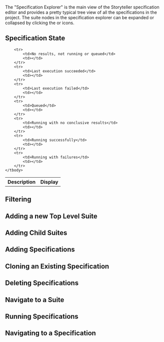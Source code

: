 <!--Title:The Specification Explorer-->
<!--Url:spec-explorer-->

The "Specification Explorer" is the main view of the Storyteller specification editor and provides a pretty typical tree view of all the specifications in the project. The suite nodes in the specification explorer can be expanded or collapsed by clicking the <i class="fa fa-fw fa-caret-down" data-reactid=".0.1.$1af4afe3-a926-4abe-bd27-c3ae23409a5e.1.1:$Embedded.0.0.0"></i> or <i class="fa fa-fw fa-caret-down" data-reactid=".0.1.$1af4afe3-a926-4abe-bd27-c3ae23409a5e.1.1:$Embedded.0.0.0"></i> icons.

## Specification State

<div>
<table class="table">
	<tbody>
		<tr>
			<th>Description</th>
			<th>Display</th>
		</tr>


		<tr>
			<td>No results, not running or queued</td>
			<td></td>
		</tr>
		<tr>
			<td>Last execution succeeded</td>
			<td></td>
		</tr>
		<tr>
			<td>Last execution failed</td>
			<td></td>
		</tr>
		<tr>
			<td>Queued</td>
			<td></td>
		</tr>
		<tr>
			<td>Running with no conclusive results</td>
			<td></td>
		</tr>
		<tr>
			<td>Running successfully</td>
			<td></td>
		</tr>
		<tr>
			<td>Running with failures</td>
			<td></td>
		</tr>
	</tbody>
</table>
</div>


## Filtering

## Adding a new Top Level Suite

## Adding Child Suites

## Adding Specifications

## Cloning an Existing Specification

## Deleting Specifications

## Navigate to a Suite

## Running Specifications

## Navigating to a Specification


